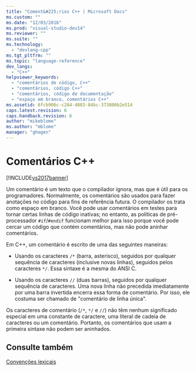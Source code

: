 ```yaml
---
title: "Coment&#225;rios C++ | Microsoft Docs"
ms.custom: ""
ms.date: "12/03/2016"
ms.prod: "visual-studio-dev14"
ms.reviewer: ""
ms.suite: ""
ms.technology: 
  - "devlang-cpp"
ms.tgt_pltfrm: ""
ms.topic: "language-reference"
dev_langs: 
  - "C++"
helpviewer_keywords: 
  - "comentários de código, C++"
  - "comentários, código C++"
  - "comentários, código de documentação"
  - "espaço em branco, comentários C++"
ms.assetid: 6fcb906c-c264-4083-84bc-373800b2e514
caps.latest.revision: 6
caps.handback.revision: 6
author: "mikeblome"
ms.author: "mblome"
manager: "ghogen"
---
```

# Coment&#225;rios C++
[!INCLUDE[vs2017banner](../assembler/inline/includes/vs2017banner.md)]

Um comentário é um texto que o compilador ignora, mas que é útil para os programadores.  Normalmente, os comentários são usados para fazer anotações no código para fins de referência futura.  O compilador os trata como espaço em branco.  Você pode usar comentários em testes para tornar certas linhas de código inativas; no entanto, as políticas de pré\-processador `#if`\/`#endif` funcionam melhor para isso porque você pode cercar um código que contém comentários, mas não pode aninhar comentários.  
  
 Em C\+\+, um comentário é escrito de uma das seguintes maneiras:  
  
-   Usando os caracteres `/*` \(barra, asterisco\), seguidos por qualquer sequência de caracteres \(inclusive novas linhas\), seguidos pelos caracteres `*/`.  Essa sintaxe é a mesma do ANSI C.  
  
-   Usando os caracteres `//` \(duas barras\), seguidos por qualquer sequência de caracteres.  Uma nova linha não precedida imediatamente por uma barra invertida encerra essa forma de comentário.  Por isso, ele costuma ser chamado de "comentário de linha única".  
  
 Os caracteres de comentário \(`/*`, `*/` e `//`\) não têm nenhum significado especial em uma constante de caractere, uma literal de cadeia de caracteres ou um comentário.  Portanto, os comentários que usam a primeira sintaxe não podem ser aninhados.  
  
## Consulte também  
 [Convenções lexicais](../cpp/lexical-conventions.md)